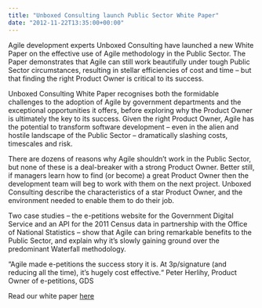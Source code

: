 ```yaml
---
title: "Unboxed Consulting launch Public Sector White Paper"
date: "2012-11-22T13:35:00+00:00"
---
```


<p>Agile development experts Unboxed Consulting have launched a new White Paper on the effective use of Agile methodology in the Public Sector. The Paper demonstrates that Agile can still work beautifully under tough Public Sector circumstances, resulting in stellar efficiencies of cost and time – but that finding the right Product Owner is critical to its success.</p>

<p>Unboxed Consulting White Paper recognises both the formidable challenges to the adoption of Agile by government departments and the exceptional opportunities it offers, before exploring why the Product Owner is ultimately the key to its success. Given the right Product Owner, Agile has the potential to transform software development – even in the alien and hostile landscape of the Public Sector – dramatically slashing costs, timescales and risk.</p> 

<p>There are dozens of reasons why Agile shouldn’t work in the Public Sector, but none of these is a deal-breaker with a strong Product Owner. Better still, if managers learn how to find (or become) a great Product Owner then the development team will beg to work with them on the next project. Unboxed Consulting describe the characteristics of a star Product Owner, and the environment needed to enable them to do their job.</p> 

<p>Two case studies – the e-petitions website for the Government Digital Service and an API for the 2011 Census data in partnership with the Office of National Statistics – show that Agile can bring remarkable benefits to the Public Sector, and explain why it’s slowly gaining ground over the predominant Waterfall methodology.</p>

<p>&ldquo;Agile made e-petitions the success story it is. At 3p/signature (and reducing all the time), it’s hugely cost effective.&ldquo;
Peter Herlihy, Product Owner of e-petitions, GDS</p>

<p>Read our white paper <a href="../agile/discovery-workshop">here</a></p>
